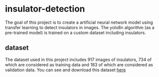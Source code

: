 # insulator-detection
The goal of this project is to create a artificial neural network model using transfer learning to detect insulators in images. The yolo8n algorithm (as a pre-trained model) is trained on a custom dataset including insulators.

## dataset
The dataset used in this project includes 917 images of insulators, 734 of which are considered as training data and 183 of which are considered as validation data. You can see and download this dataset [here](https://drive.google.com/drive/folders/1ht-Rm8S9wrBUQepxTEXjVMHnGwsKJi_t?usp=sharing)
